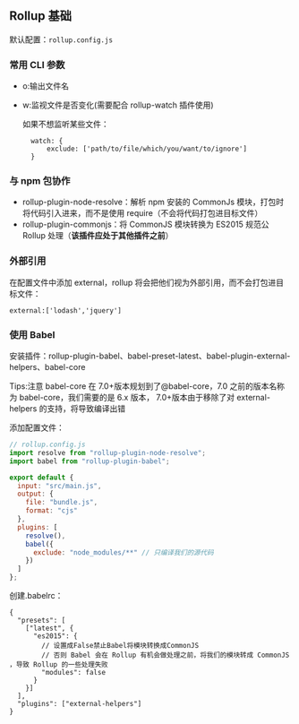 ## Rollup 基础

默认配置：`rollup.config.js`

### 常用 CLI 参数

- o:输出文件名
- w:监视文件是否变化(需要配合 rollup-watch 插件使用)
    
    如果不想监听某些文件：

        watch: {
            exclude: ['path/to/file/which/you/want/to/ignore']
        }

### 与 npm 包协作

- rollup-plugin-node-resolve：解析 npm 安装的 CommonJs 模块，打包时将代码引入进来，而不是使用 require（不会将代码打包进目标文件）
- rollup-plugin-commonjs：将 CommonJS 模块转换为 ES2015 规范公 Rollup 处理（**该插件应处于其他插件之前**）

### 外部引用

在配置文件中添加 external，rollup 将会把他们视为外部引用，而不会打包进目标文件：

    external:['lodash','jquery']

### 使用 Babel

安装插件：rollup-plugin-babel、babel-preset-latest、babel-plugin-external-helpers、babel-core

Tips:注意 babel-core 在 7.0+版本规划到了@babel-core，7.0 之前的版本名称为 babel-core，我们需要的是 6.x 版本， 7.0+版本由于移除了对 external-helpers 的支持，将导致编译出错

添加配置文件：

```javascript
// rollup.config.js
import resolve from "rollup-plugin-node-resolve";
import babel from "rollup-plugin-babel";

export default {
  input: "src/main.js",
  output: {
    file: "bundle.js",
    format: "cjs"
  },
  plugins: [
    resolve(),
    babel({
      exclude: "node_modules/**" // 只编译我们的源代码
    })
  ]
};
```

创建.babelrc：

```babelrc
{
  "presets": [
    ["latest", {
      "es2015": {
        // 设置成False禁止Babel将模块转换成CommonJS
        // 否则 Babel 会在 Rollup 有机会做处理之前，将我们的模块转成 CommonJS ，导致 Rollup 的一些处理失败
        "modules": false
      }
    }]
  ],
  "plugins": ["external-helpers"]
}
```
